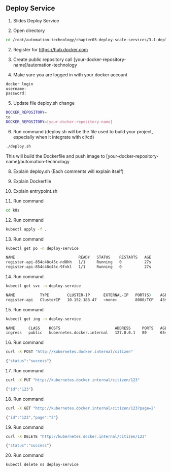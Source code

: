 ## Deploy Service

1. Slides Deploy Service

2. Open directory
```bash
cd /root/automation-technology/chapter03-deploy-scale-services/3.1-deploy-services
```

2. Register for https://hub.docker.com

3. Create public repository call [your-docker-repository-name]/automation-technology

4. Make sure you are logged in with your docker account
```bash
docker login
username:
password:
```

5. Update file deploy.sh change
```bash
DOCKER_REPOSITORY=
to
DOCKER_REPOSITORY=[your-docker-repository-name]
```

6. Run command (deploy.sh will be the file used to build your project, especially when it integrate with ci/cd)
```bash
./deploy.sh
```

This will build the Dockerfile and push image to [your-docker-repository-name]/automation-technology

8. Explain deploy.sh (Each comments will explain itself)

9. Explain Dockerfile

10. Explain entrypoint.sh

11. Run command 
```bash
cd k8s
```

12. Run command
```bash
kubectl apply -f .
```

13. Run command
```bash
kubectl get po -n deploy-service
```

```bash
NAME                            READY   STATUS    RESTARTS   AGE
register-api-854c48c45c-nd8hh   1/1     Running   0          27s
register-api-854c48c45c-9fvkl   1/1     Running   0          27s
```

14. Run command
```bash
kubectl get svc -n deploy-service
```

```bash
NAME           TYPE        CLUSTER-IP      EXTERNAL-IP   PORT(S)    AGE
register-api   ClusterIP   10.152.183.47   <none>        8080/TCP   43s
```

15. Run command
```bash
kubectl get ing -n deploy-service
```

```bash
NAME      CLASS    HOSTS                        ADDRESS     PORTS   AGE
ingress   public   kubernetes.docker.internal   127.0.0.1   80      65s
```

16. Run command
```bash
curl -X POST "http://kubernetes.docker.internal/citizen"
```

```javascript
{"status":"success"}
```

17. Run command
```bash
curl -X PUT "http://kubernetes.docker.internal/citizen/123"
```

```javascript
{"id":"123"}
```

18. Run command
```bash
curl -X GET "http://kubernetes.docker.internal/citizen/123?page=2"
```

```javascript
{"id":"123","page":"2"}
```

19. Run command
```bash
curl -X DELETE "http://kubernetes.docker.internal/citizen/123"
```

```javascript
{"status":"success"}
```

20. Run command
```bash
kubectl delete ns deploy-service
```